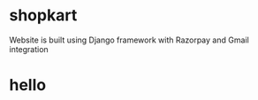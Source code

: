 # shopkart
Website is built using Django framework with Razorpay and Gmail integration
<h1>hello</h1>
